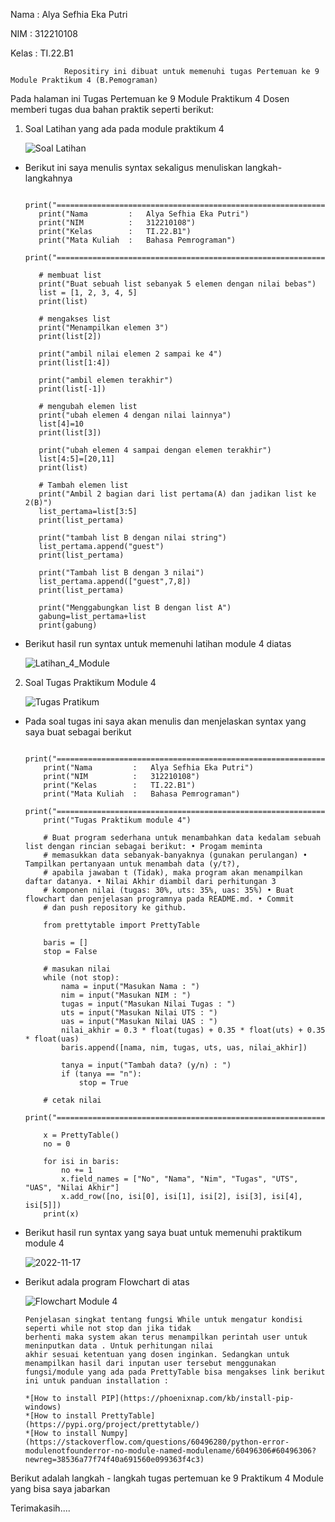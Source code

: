 Nama    : Alya Sefhia Eka Putri

NIM     : 312210108

Kelas   : TI.22.B1

                Repositiry ini dibuat untuk memenuhi tugas Pertemuan ke 9 Module Praktikum 4 (B.Pemograman)

Pada halaman ini Tugas Pertemuan ke 9 Module Praktikum 4 Dosen memberi tugas dua bahan praktik seperti berikut:

1.  Soal Latihan yang ada pada module praktikum 4

    ![Soal Latihan](https://user-images.githubusercontent.com/115520278/202364645-e28a4e2d-7127-45c4-beb4-fe249bbef760.png)
    
 - Berikut ini saya menulis syntax sekaligus menuliskan langkah-langkahnya 
 
          print("===================================================================")
          print("Nama         :   Alya Sefhia Eka Putri")
          print("NIM          :   312210108")
          print("Kelas        :   TI.22.B1")
          print("Mata Kuliah  :   Bahasa Pemrograman")
          print("===================================================================")

          # membuat list
          print("Buat sebuah list sebanyak 5 elemen dengan nilai bebas")
          list = [1, 2, 3, 4, 5]
          print(list)

          # mengakses list
          print("Menampilkan elemen 3")
          print(list[2])

          print("ambil nilai elemen 2 sampai ke 4")
          print(list[1:4])

          print("ambil elemen terakhir")
          print(list[-1])

          # mengubah elemen list
          print("ubah elemen 4 dengan nilai lainnya")
          list[4]=10
          print(list[3])

          print("ubah elemen 4 sampai dengan elemen terakhir")
          list[4:5]=[20,11]
          print(list)

          # Tambah elemen list
          print("Ambil 2 bagian dari list pertama(A) dan jadikan list ke 2(B)")
          list_pertama=list[3:5]
          print(list_pertama)

          print("tambah list B dengan nilai string")
          list_pertama.append("guest")
          print(list_pertama)

          print("Tambah list B dengan 3 nilai")
          list_pertama.append(["guest",7,8])
          print(list_pertama)

          print("Menggabungkan list B dengan list A")
          gabung=list_pertama+list
          print(gabung)

- Berikut hasil run syntax untuk memenuhi latihan module 4 diatas 

  ![Latihan_4_Module](https://user-images.githubusercontent.com/115520278/202365573-a99ad186-089f-4b37-bf87-75be71e3066f.PNG)
  
2.  Soal Tugas Praktikum Module 4

    ![Tugas Pratikum](https://user-images.githubusercontent.com/115520278/202365940-26bfdf4b-58c2-4e92-b7c2-4d60e6ca5965.png)
    
- Pada soal tugas ini saya akan menulis dan menjelaskan syntax yang saya buat sebagai berikut

          print("===================================================================")
          print("Nama         :   Alya Sefhia Eka Putri")
          print("NIM          :   312210108")
          print("Kelas        :   TI.22.B1")
          print("Mata Kuliah  :   Bahasa Pemrograman")
          print("===================================================================")
          print("Tugas Praktikum module 4")

          # Buat program sederhana untuk menambahkan data kedalam sebuah list dengan rincian sebagai berikut: • Progam meminta
          # memasukkan data sebanyak-banyaknya (gunakan perulangan) • Tampilkan pertanyaan untuk menambah data (y/t?),
          # apabila jawaban t (Tidak), maka program akan menampilkan daftar datanya. • Nilai Akhir diambil dari perhitungan 3
          # komponen nilai (tugas: 30%, uts: 35%, uas: 35%) • Buat flowchart dan penjelasan programnya pada README.md. • Commit
          # dan push repository ke github.

          from prettytable import PrettyTable 

          baris = []
          stop = False

          # masukan nilai
          while (not stop):
              nama = input("Masukan Nama : ")
              nim = input("Masukan NIM : ")
              tugas = input("Masukan Nilai Tugas : ")
              uts = input("Masukan Nilai UTS : ")
              uas = input("Masukan Nilai UAS : ")
              nilai_akhir = 0.3 * float(tugas) + 0.35 * float(uts) + 0.35 * float(uas)
              baris.append([nama, nim, tugas, uts, uas, nilai_akhir])

              tanya = input("Tambah data? (y/n) : ")
              if (tanya == "n"):
                  stop = True

          # cetak nilai
          print("===================================================================")

          x = PrettyTable()
          no = 0

          for isi in baris:
              no += 1
              x.field_names = ["No", "Nama", "Nim", "Tugas", "UTS", "UAS", "Nilai Akhir"]
              x.add_row([no, isi[0], isi[1], isi[2], isi[3], isi[4], isi[5]])
          print(x)
          
- Berikut hasil run syntax yang saya buat untuk memenuhi praktikum module 4 

  ![2022-11-17](https://user-images.githubusercontent.com/115520278/202366520-014b7683-871d-43a7-b8de-f4675871d79c.png)
  
- Berikut adala program Flowchart di atas

  ![Flowchart Module 4](https://user-images.githubusercontent.com/115520278/202366810-4f487501-1501-465e-b9b4-d49600f16959.png)
  
      Penjelasan singkat tentang fungsi While untuk mengatur kondisi seperti while not stop dan jika tidak
      berhenti maka system akan terus menampilkan perintah user untuk meninputkan data . Untuk perhitungan nilai
      akhir sesuai ketentuan yang dosen inginkan. Sedangkan untuk menampilkan hasil dari inputan user tersebut menggunakan fungsi/module yang ada pada PrettyTable bisa mengakses link berikut ini untuk panduan installation :

      *[How to install PIP](https://phoenixnap.com/kb/install-pip-windows)
      *[How to install PrettyTable](https://pypi.org/project/prettytable/)
      *[How to install Numpy](https://stackoverflow.com/questions/60496280/python-error-modulenotfounderror-no-module-named-modulename/60496306#60496306?newreg=38536a77f74f40a691560e099363f4c3)
      
Berikut adalah langkah - langkah tugas pertemuan ke 9 Praktikum 4 Module yang bisa saya jabarkan

Terimakasih....
